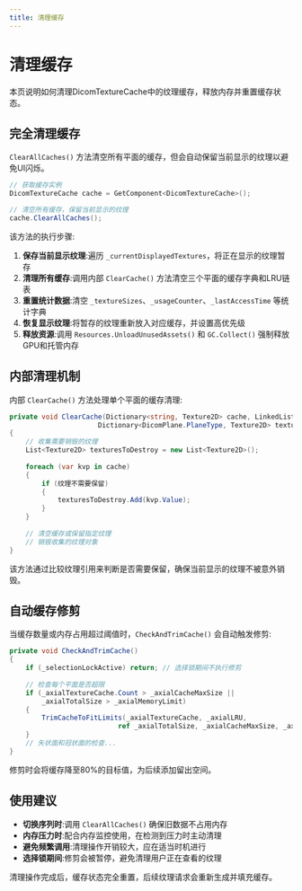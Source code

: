 ```yaml
---
title: 清理缓存
---
```

# 清理缓存

本页说明如何清理DicomTextureCache中的纹理缓存，释放内存并重置缓存状态。

## 完全清理缓存

`ClearAllCaches()` 方法清空所有平面的缓存，但会自动保留当前显示的纹理以避免UI闪烁。

```csharp
// 获取缓存实例
DicomTextureCache cache = GetComponent<DicomTextureCache>();

// 清空所有缓存，保留当前显示的纹理
cache.ClearAllCaches();
```

该方法的执行步骤:

1. **保存当前显示纹理**:遍历 `_currentDisplayedTextures`，将正在显示的纹理暂存
2. **清理所有缓存**:调用内部 `ClearCache()` 方法清空三个平面的缓存字典和LRU链表
3. **重置统计数据**:清空 `_textureSizes`、`_usageCounter`、`_lastAccessTime` 等统计字典
4. **恢复显示纹理**:将暂存的纹理重新放入对应缓存，并设置高优先级
5. **释放资源**:调用 `Resources.UnloadUnusedAssets()` 和 `GC.Collect()` 强制释放GPU和托管内存

## 内部清理机制

内部 `ClearCache()` 方法处理单个平面的缓存清理:

```csharp
private void ClearCache(Dictionary<string, Texture2D> cache, LinkedList<string> lruList,
                      Dictionary<DicomPlane.PlaneType, Texture2D> texturesToPreserve = null)
{
    // 收集需要销毁的纹理
    List<Texture2D> texturesToDestroy = new List<Texture2D>();
    
    foreach (var kvp in cache)
    {
        if (纹理不需要保留)
        {
            texturesToDestroy.Add(kvp.Value);
        }
    }
    
    // 清空缓存或保留指定纹理
    // 销毁收集的纹理对象
}
```

该方法通过比较纹理引用来判断是否需要保留，确保当前显示的纹理不被意外销毁。

## 自动缓存修剪

当缓存数量或内存占用超过阈值时，`CheckAndTrimCache()` 会自动触发修剪:

```csharp
private void CheckAndTrimCache()
{
    if (_selectionLockActive) return; // 选择锁期间不执行修剪
    
    // 检查每个平面是否超限
    if (_axialTextureCache.Count > _axialCacheMaxSize || 
        _axialTotalSize > _axialMemoryLimit)
    {
        TrimCacheToFitLimits(_axialTextureCache, _axialLRU, 
                           ref _axialTotalSize, _axialCacheMaxSize, _axialMemoryLimit);
    }
    // 矢状面和冠状面的检查...
}
```

修剪时会将缓存降至80%的目标值，为后续添加留出空间。

## 使用建议

- **切换序列时**:调用 `ClearAllCaches()` 确保旧数据不占用内存
- **内存压力时**:配合内存监控使用，在检测到压力时主动清理
- **避免频繁调用**:清理操作开销较大，应在适当时机进行
- **选择锁期间**:修剪会被暂停，避免清理用户正在查看的纹理

清理操作完成后，缓存状态完全重置，后续纹理请求会重新生成并填充缓存。
